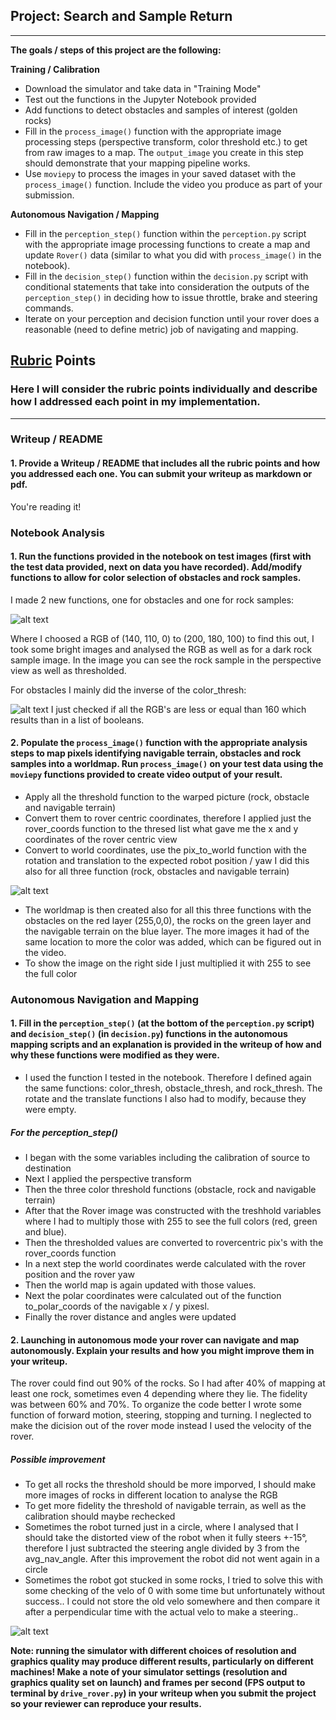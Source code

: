 ## Project: Search and Sample Return
---

**The goals / steps of this project are the following:**  

**Training / Calibration**  

* Download the simulator and take data in "Training Mode"
* Test out the functions in the Jupyter Notebook provided
* Add functions to detect obstacles and samples of interest (golden rocks)
* Fill in the `process_image()` function with the appropriate image processing steps (perspective transform, color threshold etc.) to get from raw images to a map.  The `output_image` you create in this step should demonstrate that your mapping pipeline works.
* Use `moviepy` to process the images in your saved dataset with the `process_image()` function.  Include the video you produce as part of your submission.

**Autonomous Navigation / Mapping**

* Fill in the `perception_step()` function within the `perception.py` script with the appropriate image processing functions to create a map and update `Rover()` data (similar to what you did with `process_image()` in the notebook). 
* Fill in the `decision_step()` function within the `decision.py` script with conditional statements that take into consideration the outputs of the `perception_step()` in deciding how to issue throttle, brake and steering commands. 
* Iterate on your perception and decision function until your rover does a reasonable (need to define metric) job of navigating and mapping.  

[//]: # (Image References)

[image1]: ./misc/rover_image.jpg
[image2]: ./misc/rock_sample.jpg 
[image3]: ./misc/obstacle_sample.jpg 
[image4]: ./misc/image_process3.jpg 
[image5]: ./calibration_images/example_rock2.jpg



## [Rubric](https://review.udacity.com/#!/rubrics/916/view) Points
### Here I will consider the rubric points individually and describe how I addressed each point in my implementation.  

---
### Writeup / README

#### 1. Provide a Writeup / README that includes all the rubric points and how you addressed each one.  You can submit your writeup as markdown or pdf.  

You're reading it!

### Notebook Analysis
#### 1. Run the functions provided in the notebook on test images (first with the test data provided, next on data you have recorded). Add/modify functions to allow for color selection of obstacles and rock samples.

I made 2 new functions, one for obstacles and one for rock samples:

![alt text][image2]

Where I choosed a RGB of (140, 110, 0) to (200, 180, 100) to find this out, I took some bright images and analysed the RGB as well as for a dark rock sample image.
In the image you can see the rock sample in the perspective view as well as thresholded.

For obstacles I mainly did the inverse of the color_thresh:

![alt text][image3]
I just checked if all the RGB's are less or equal than 160 which results than in a list of booleans.

#### 2. Populate the `process_image()` function with the appropriate analysis steps to map pixels identifying navigable terrain, obstacles and rock samples into a worldmap.  Run `process_image()` on your test data using the `moviepy` functions provided to create video output of your result. 

* Apply all the threshold function to the warped picture (rock, obstacle and navigable terrain)
* Convert them to rover centric coordinates, therefore I applied just the rover_coords function to the thresed list what gave 
  me the x and y coordinates of the rover centric view 
* Convert to world coordinates, use the pix_to_world function with the rotation and translation to the expected robot position / yaw
  I did this also for all three function (rock, obstacles and navigable terrain)
  
![alt text][image4]

* The worldmap is then created also for all this three functions with the obstacles on the red layer (255,0,0), the rocks on the green layer and the navigable terrain on the blue layer. The more images it had of the same location to more the color was added, which can be figured out in the video.
* To show the image on the right side I just multiplied it with 255 to see the full color


### Autonomous Navigation and Mapping

#### 1. Fill in the `perception_step()` (at the bottom of the `perception.py` script) and `decision_step()` (in `decision.py`) functions in the autonomous mapping scripts and an explanation is provided in the writeup of how and why these functions were modified as they were.
* I used the function I tested in the notebook. Therefore I defined again the same functions: color_thresh, obstacle_thresh, and rock_thresh. The rotate and the translate functions I also had to modify, because they were empty.
##### For the perception_step() 
* I began with the some variables including the calibration of source to destination
* Next I applied the perspective transform
* Then the three color threshold functions (obstacle, rock and navigable terrain)
* After that the Rover image was constructed with the treshhold variables where I had to multiply those with 255 to see the full colors (red, green and blue).
* Then the thresholded values are converted to rovercentric pix's with the rover_coords function
* In a next step the world coordinates werde calculated with the rover position and the rover yaw
* Then the world map is again updated with those values.
* Next the polar coordinates were calculated out of the function to_polar_coords of the navigable x / y pixesl.
* Finally the rover distance and angles were updated

#### 2. Launching in autonomous mode your rover can navigate and map autonomously.  Explain your results and how you might improve them in your writeup.
The rover could find out 90% of the rocks. So I had after 40% of mapping at least one rock, sometimes even 4 depending where they lie. The fidelity was between 60% and 70%.
To organize the code better I wrote some function of forward motion, steering, stopping and turning. I neglected to make the dicision out of the rover mode instead I used the velocity of the rover.
##### Possible improvement
* To get all rocks the threshold should be more imporved, I should make more images of rocks in different location to analyse the RGB
* To get more fidelity the threshold of navigable terrain, as well as the calibration should maybe rechecked
* Sometimes the robot turned just in a circle, where I analysed that I should take the distorted view of the robot when it fully steers +-15°, therefore I just subtracted the steering angle divided by 3 from the avg_nav_angle. After this improvement the robot did not went again in a circle
* Sometimes the robot got stucked in some rocks, I tried to solve this with some checking of the velo of 0 with some time but unfortunately without success.. I could not store the old velo somewhere and then compare it after a perpendicular time with the actual velo to make a steering.. 

![alt text][image5]

**Note: running the simulator with different choices of resolution and graphics quality may produce different results, particularly on different machines!  Make a note of your simulator settings (resolution and graphics quality set on launch) and frames per second (FPS output to terminal by `drive_rover.py`) in your writeup when you submit the project so your reviewer can reproduce your results.**







